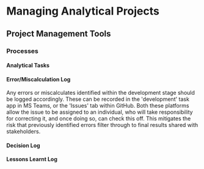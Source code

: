 # Managing Analytical Projects

## Project Management Tools



### Processes

#### Analytical Tasks

#### Error/Miscalculation Log

Any errors or miscalculates identified within the development stage should be logged accordingly. These can be recorded in the 'development' task app in MS Teams, or the 'Issues' tab within GitHub. Both these platforms allow the issue to be assigned to an individual, who will take responsibility for correcting it, and once doing so, can check this off. This mitigates the risk that previously identified errors filter through to final results shared with stakeholders.

#### Decision Log

#### Lessons Learnt Log

